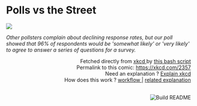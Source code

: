# <b>Polls vs the Street</b>

[![](https://imgs.xkcd.com/comics/polls_vs_the_street.png)](https://xkcd.com/2357)

<i>Other pollsters complain about declining response rates, but our poll showed that 96% of respondents would be &#39;somewhat likely&#39; or &#39;very likely&#39; to agree to answer a series of questions for a survey.</i>

<div align="right">
  Fetched directly from
  <a href="https://xkcd.com">
    xkcd
  </a>
  by
  <a href="https://github.com/Vanille-N/Vanille-N/blob/master/fetch">
    this bash script
  </a>
</div>
<div align="right">
  Permalink to this comic:
  <a href="https://xkcd.com/2357">
    https://xkcd.com/2357
  </a>
</div>
<div align="right">
  Need an explanation ?
  <a href="https://www.explainxkcd.com/wiki/index.php/2357">
    Explain xkcd
  </a>
</div>
<div align="right">
  How does this work ?
  <a href="https://github.com/Vanille-N/Vanille-N/blob/master/.github/workflows/build.yml">
    workflow
  </a>
  |
  <a href="https://simonwillison.net/2020/Jul/10/self-updating-profile-readme/">
    related explanation
  </a>
</div><br>

<a href="https://github.com/Vanille-N/Vanille-N/actions"><img src="https://github.com/Vanille-N/Vanille-N/workflows/Build%20README/badge.svg" align="right" alt="Build README"></a>
